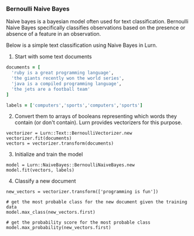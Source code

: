 ### Bernoulli Naive Bayes
Naive bayes is a bayesian model often used for text classification. Bernoulli Naive Bayes specifically classifies observations based on the presence or absence of a feature in an observation.

Below is a simple text classification using Naive Bayes in Lurn.

1. Start with some text documents

  ```ruby
  documents = [
    'ruby is a great programming language',
    'the giants recently won the world series',
    'java is a compiled programming language',
    'the jets are a football team'
  ]

  labels = ['computers','sports','computers','sports']
  ```

2. Convert them to arrays of booleans representing which words they contain (or don't contain). Lurn provides vectorizers for this purpose.
  ```
  vectorizer = Lurn::Text::BernoulliVectorizer.new
  vectorizer.fit(documents)
  vectors = vectorizer.transform(documents)
  ```

3. Initialize and train the model
  ```
  model = Lurn::NaiveBayes::BernoulliNaiveBayes.new
  model.fit(vectors, labels)
  ```

4. Classify a new document
  ```
  new_vectors = vectorizer.transform(['programming is fun'])

  # get the most probable class for the new document given the training data
  model.max_class(new_vectors.first)

  # get the probability score for the most probable class
  model.max_probability(new_vectors.first)
  ```
